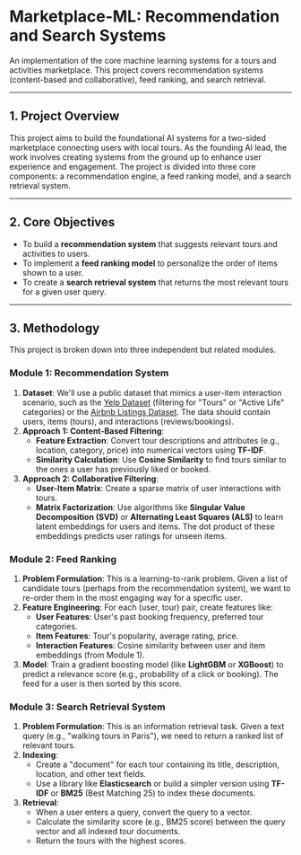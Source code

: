 # Marketplace-ML: Recommendation and Search Systems

An implementation of the core machine learning systems for a tours and activities marketplace. This project covers recommendation systems (content-based and collaborative), feed ranking, and search retrieval.

---

## 1. Project Overview

This project aims to build the foundational AI systems for a two-sided marketplace connecting users with local tours. As the founding AI lead, the work involves creating systems from the ground up to enhance user experience and engagement. The project is divided into three core components: a recommendation engine, a feed ranking model, and a search retrieval system.

---

## 2. Core Objectives

-   To build a **recommendation system** that suggests relevant tours and activities to users.
-   To implement a **feed ranking model** to personalize the order of items shown to a user.
-   To create a **search retrieval system** that returns the most relevant tours for a given user query.

---

## 3. Methodology

This project is broken down into three independent but related modules.

### Module 1: Recommendation System

1.  **Dataset**: We'll use a public dataset that mimics a user-item interaction scenario, such as the [Yelp Dataset](https://www.yelp.com/dataset) (filtering for "Tours" or "Active Life" categories) or the [Airbnb Listings Dataset](http://insideairbnb.com/get-the-data/). The data should contain users, items (tours), and interactions (reviews/bookings).
2.  **Approach 1: Content-Based Filtering**:
    -   **Feature Extraction**: Convert tour descriptions and attributes (e.g., location, category, price) into numerical vectors using **TF-IDF**.
    -   **Similarity Calculation**: Use **Cosine Similarity** to find tours similar to the ones a user has previously liked or booked.
3.  **Approach 2: Collaborative Filtering**:
    -   **User-Item Matrix**: Create a sparse matrix of user interactions with tours.
    -   **Matrix Factorization**: Use algorithms like **Singular Value Decomposition (SVD)** or **Alternating Least Squares (ALS)** to learn latent embeddings for users and items. The dot product of these embeddings predicts user ratings for unseen items.

### Module 2: Feed Ranking

1.  **Problem Formulation**: This is a learning-to-rank problem. Given a list of candidate tours (perhaps from the recommendation system), we want to re-order them in the most engaging way for a specific user.
2.  **Feature Engineering**: For each (user, tour) pair, create features like:
    -   **User Features**: User's past booking frequency, preferred tour categories.
    -   **Item Features**: Tour's popularity, average rating, price.
    -   **Interaction Features**: Cosine similarity between user and item embeddings (from Module 1).
3.  **Model**: Train a gradient boosting model (like **LightGBM** or **XGBoost**) to predict a relevance score (e.g., probability of a click or booking). The feed for a user is then sorted by this score.

### Module 3: Search Retrieval System

1.  **Problem Formulation**: This is an information retrieval task. Given a text query (e.g., "walking tours in Paris"), we need to return a ranked list of relevant tours.
2.  **Indexing**:
    -   Create a "document" for each tour containing its title, description, location, and other text fields.
    -   Use a library like **Elasticsearch** or build a simpler version using **TF-IDF** or **BM25** (Best Matching 25) to index these documents.
3.  **Retrieval**:
    -   When a user enters a query, convert the query to a vector.
    -   Calculate the similarity score (e.g., BM25 score) between the query vector and all indexed tour documents.
    -   Return the tours with the highest scores.
